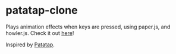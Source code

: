 # patatap-clone

Plays animation effects when keys are pressed, using paper.js, and howler.js. Check it out [here](http://anthonyhb-patatap.bitballoon.com/)!

Inspired by [Patatap](http://patatap.com/). 
